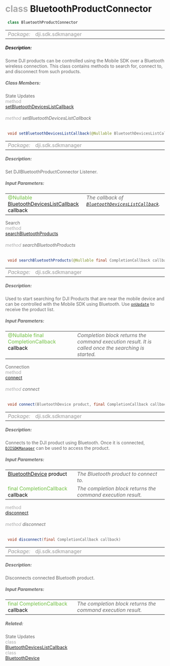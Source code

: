 <div class="article"><h1 ><font color="#AAA">class </font>BluetoothProductConnector</h1></div>

~~~java
 class BluetoothProductConnector 
~~~

<html><table class="table-supportedby"><tr valign="top"><td width=15%><font color="#999"><i>Package:</i></td><td width=85%><font color="#999">dji.sdk.sdkmanager</td></tr></table></html>



##### Description:



<font color="#666">Some DJI products can be controlled using the Mobile SDK over a Bluetooth wireless  connection. This class contains methods to search for, connect to, and disconnect from such products.



##### Class Members:

<div class="api-row" id="djibluetoothproductconnector_setbluetoothproductconnectorlistener"><div class="api-col left">State Updates</div><div class="api-col middle" style="color:#AAA">method</div><div class="api-col right"><a class="trigger" href="#djibluetoothproductconnector_setbluetoothproductconnectorlistener_inline">setBluetoothDevicesListCallback</a></div></div><div class="inline-doc" id="djibluetoothproductconnector_setbluetoothproductconnectorlistener_inline"

><div class="article"><h6 ><font color="#AAA">method </font>setBluetoothDevicesListCallback</h6></div>

~~~java
 void setBluetoothDevicesListCallback(@Nullable BluetoothDevicesListCallback callback) 
~~~

<html><table class="table-supportedby"><tr valign="top"><td width=15%><font color="#999"><i>Package:</i></td><td width=85%><font color="#999">dji.sdk.sdkmanager</td></tr></table></html>



##### Description:



<font color="#666">Set DJIBluetoothProductConnector Listener.



##### Input Parameters:

<html><table class="table-inline-parameters"><tr valign="top"><td><font color="#70BF41">@Nullable <a href="/Components/SDKManager/DJIBluetoothProductConnector_BluetoothProductConnectorListenerInterface.html#djibluetoothproductconnector_bluetoothproductconnectorlistenerinterface">BluetoothDevicesListCallback</a> <font color="#000">callback</td><td><font color="#666"><i>The callback of <code><a href="/Components/SDKManager/DJIBluetoothProductConnector_BluetoothProductConnectorListenerInterface.html#djibluetoothproductconnector_bluetoothproductconnectorlistenerinterface">BluetoothDevicesListCallback</a></code>.</i></td></tr></table></html></div>

<div class="api-row" id="djibluetoothproductconnector_searchbluetoothproducts"><div class="api-col left">Search</div><div class="api-col middle" style="color:#AAA">method</div><div class="api-col right"><a class="trigger" href="#djibluetoothproductconnector_searchbluetoothproducts_inline">searchBluetoothProducts</a></div></div><div class="inline-doc" id="djibluetoothproductconnector_searchbluetoothproducts_inline"

><div class="article"><h6 ><font color="#AAA">method </font>searchBluetoothProducts</h6></div>

~~~java
 void searchBluetoothProducts(@Nullable final CompletionCallback callback) 
~~~

<html><table class="table-supportedby"><tr valign="top"><td width=15%><font color="#999"><i>Package:</i></td><td width=85%><font color="#999">dji.sdk.sdkmanager</td></tr></table></html>



##### Description:



<font color="#666">Used to start searching for DJI Products that are near the mobile device and can be controlled with the Mobile  SDK using Bluetooth. Use <code><a href="/Components/SDKManager/DJIBluetoothProductConnector_BluetoothProductConnectorListenerInterface.html#djibluetoothproductconnector_connectordidfindproducts">onUpdate</a></code> to receive the product list.



##### Input Parameters:

<html><table class="table-inline-parameters"><tr valign="top"><td><font color="#70BF41">@Nullable final CompletionCallback <font color="#000">callback</td><td><font color="#666"><i>Completion block returns the command execution result. It is called once the searching is started.</i></td></tr></table></html></div>

<div class="api-row" id="djibluetoothproductconnector_connectproductwithcompletion"><div class="api-col left">Connection</div><div class="api-col middle" style="color:#AAA">method</div><div class="api-col right"><a class="trigger" href="#djibluetoothproductconnector_connectproductwithcompletion_inline">connect</a></div></div><div class="inline-doc" id="djibluetoothproductconnector_connectproductwithcompletion_inline"

><div class="article"><h6 ><font color="#AAA">method </font>connect</h6></div>

~~~java
 void connect(BluetoothDevice product, final CompletionCallback callback) 
~~~

<html><table class="table-supportedby"><tr valign="top"><td width=15%><font color="#999"><i>Package:</i></td><td width=85%><font color="#999">dji.sdk.sdkmanager</td></tr></table></html>



##### Description:



<font color="#666">Connects to the DJI product using Bluetooth. Once it is connected, <code><a href="/Components/SDKManager/DJISDKManager.html#djisdkmanager">DJISDKManager</a></code> can be used to access the product.



##### Input Parameters:

<html><table class="table-inline-parameters"><tr valign="top"><td><font color="#70BF41"><a href="/Components/SDKManager/DJIBluetoothProductConnector_DJIBluetoothDevice.html#djibluetoothproductconnector_djibluetoothdevice">BluetoothDevice</a> <font color="#000">product</td><td><font color="#666"><i>The Bluetooth product to connect to.</i></td></tr><tr valign="top"><td><font color="#70BF41">final CompletionCallback <font color="#000">callback</td><td><font color="#666"><i>The completion block returns the command execution result.</i></td></tr></table></html></div>

<div class="api-row" id="djibluetoothproductconnector_disconnectproduct"><div class="api-col left"></div><div class="api-col middle" style="color:#AAA">method</div><div class="api-col right"><a class="trigger" href="#djibluetoothproductconnector_disconnectproduct_inline">disconnect</a></div></div><div class="inline-doc" id="djibluetoothproductconnector_disconnectproduct_inline"

><div class="article"><h6 ><font color="#AAA">method </font>disconnect</h6></div>

~~~java
 void disconnect(final CompletionCallback callback) 
~~~

<html><table class="table-supportedby"><tr valign="top"><td width=15%><font color="#999"><i>Package:</i></td><td width=85%><font color="#999">dji.sdk.sdkmanager</td></tr></table></html>



##### Description:



<font color="#666">Disconnects connected Bluetooth product.



##### Input Parameters:

<html><table class="table-inline-parameters"><tr valign="top"><td><font color="#70BF41">final CompletionCallback <font color="#000">callback</td><td><font color="#666"><i>The completion block returns the command execution result.</i></td></tr></table></html></div>



##### Related:

<div class="api-row" id="djibluetoothproductconnector_bluetoothproductconnectorlistenerinterface"><div class="api-col left">State Updates</div><div class="api-col middle" style="color:#AAA">class</div><div class="api-col right"><a href="/Components/SDKManager/DJIBluetoothProductConnector_BluetoothProductConnectorListenerInterface.html">BluetoothDevicesListCallback</a></div></div><div class="api-row" id="djibluetoothproductconnector_djibluetoothdevice"><div class="api-col left"></div><div class="api-col middle" style="color:#AAA">class</div><div class="api-col right"><a href="/Components/SDKManager/DJIBluetoothProductConnector_DJIBluetoothDevice.html">BluetoothDevice</a></div></div>
